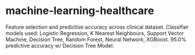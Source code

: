 # machine-learning-healthcare

Feature selection and predictive accuracy across clinical dataset. Classifier models used: Logistic Regression, K Nearest Neighbours, Support Vector Machine, Decision Tree, Random Forest, Neural Network, XGBoost. 95.0% predictive accuracy w/ Decision Tree Model.
